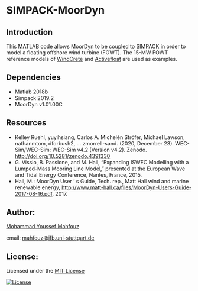 # SIMPACK-MoorDyn
## Introduction
This MATLAB code allows MoorDyn to be coupled to SIMPACK in order to model a floating offshore wind turbine (FOWT). The 15-MW FOWT reference models of [WindCrete](https://zenodo.org/record/4322446) and [Activefloat](https://zenodo.org/record/4322585) are used as examples.


## Dependencies
- Matlab 2018b
- Simpack 2019.2
- MoorDyn v1.01.00C

## Resources
- Kelley Ruehl, yuyihsiang, Carlos A. Michelén Ströfer, Michael Lawson, nathanmtom, dforbush2, … zmorrell-sand. (2020, December 23). WEC-Sim/WEC-Sim: WEC-Sim v4.2 (Version v4.2). Zenodo. http://doi.org/10.5281/zenodo.4391330
- G. Vissio, B. Passione, and M. Hall, “Expanding ISWEC Modelling with a Lumped-Mass Mooring Line Model,” presented at the European Wave and Tidal Energy Conference, Nantes, France, 2015.
- Hall,   M.:   MoorDyn   User   ’   s   Guide,   Tech.   rep.,   Matt   Hall   wind   and   marine   renewable   energy,   http://www.matt-hall.ca/files/MoorDyn-Users-Guide-2017-08-16.pdf, 2017.

## Author:
[Mohammad Youssef Mahfouz](https://www.ifb.uni-stuttgart.de/en/institute/team/Mahfouz/)
 
email: mahfouz@ifb.uni-stuttgart.de

## License:
Licensed under the [MIT License](LICENSE)

[![License](https://img.shields.io/badge/License-MIT-blue.svg)](LICENSE)
